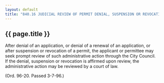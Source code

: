 ---
layout: default 
title: "840.16 JUDICIAL REVIEW OF PERMIT DENIAL, SUSPENSION OR REVOCATION."---

{{ page.title }}
----------------

After denial of an application, or denial of a renewal of an
application, or after suspension or revocation of a permit, the
applicant or permittee may seek prompt review of such administrative
action through the City Council. If the denial, suspension or revocation
is affirmed upon review, the administrative action may be reviewed by a
court of law.

(Ord. 96-20. Passed 3-7-96.)
